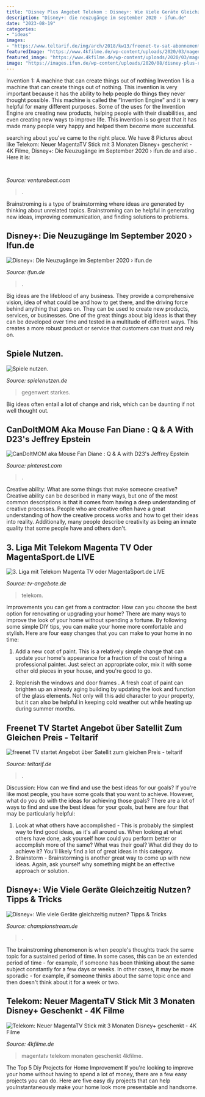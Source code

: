 ```yaml
---
title: "Disney Plus Angebot Telekom : Disney+: Wie Viele Geräte Gleichzeitig Nutzen? Tipps &amp; Tricks"
description: "Disney+: die neuzugänge im september 2020 › ifun.de"
date: "2023-08-19"
categories:
- "ideas"
images:
- "https://www.teltarif.de/img/arch/2018/kw13/freenet-tv-sat-abonnement-2lmp2.jpg"
featuredImage: "https://www.4kfilme.de/wp-content/uploads/2020/03/magenta-tv-stick-disney-plus-gratis.jpg"
featured_image: "https://www.4kfilme.de/wp-content/uploads/2020/03/magenta-tv-stick-disney-plus-gratis.jpg"
image: "https://images.ifun.de/wp-content/uploads/2020/08/disney-plus-rio-und-rio-2-500x375.jpg"
---
```



Invention 1: A machine that can create things out of nothing
Invention 1 is a machine that can create things out of nothing. This invention is very important because it has the ability to help people do things they never thought possible. This machine is called the “Invention Engine” and it is very helpful for many different purposes. Some of the uses for the Invention Engine are creating new products, helping people with their disabilities, and even creating new ways to improve life. This invention is so great that it has made many people very happy and helped them become more successful.

	

		
searching about  you've came to the right place. We have 8 Pictures about  like Telekom: Neuer MagentaTV Stick mit 3 Monaten Disney+ geschenkt - 4K Filme, Disney+: Die Neuzugänge im September 2020 › ifun.de and also . Here it is:
		
    
## 

<img loading=lazy src="https://venturebeat.com/wp-content/uploads/2019/10/IMG_2307D-e1572529138577.jpeg" onerror="this.onerror=null;this.src='https://tse3.mm.bing.net/th?id=OIP.JH5oeQG4IfebxWuL_cwUiQHaFj&amp;pid=15.1';" alt="">

_Source: venturebeat.com_

>. 

	

Brainstroming is a type of brainstorming where ideas are generated by thinking about unrelated topics. Brainstroming can be helpful in generating new ideas, improving communication, and finding solutions to problems.

    
## Disney+: Die Neuzugänge Im September 2020 › Ifun.de

<img loading=lazy src="https://images.ifun.de/wp-content/uploads/2020/08/disney-plus-rio-und-rio-2-500x375.jpg" onerror="this.onerror=null;this.src='https://tse3.mm.bing.net/th?id=OIP.OSTONzNgmyff5uP9khMNOAHaFj&amp;pid=15.1';" alt="Disney+: Die Neuzugänge im September 2020 › ifun.de">

_Source: ifun.de_

>. 

	

Big ideas are the lifeblood of any business. They provide a comprehensive vision, idea of what could be and how to get there, and the driving force behind anything that goes on. They can be used to create new products, services, or businesses. One of the great things about big ideas is that they can be developed over time and tested in a multitude of different ways. This creates a more robust product or service that customers can trust and rely on.

    
## Spiele Nutzen.

<img loading=lazy src="http://www.spielenutzen.de/i/disney_plus1.jpg" onerror="this.onerror=null;this.src='https://tse1.mm.bing.net/th?id=OIP.19TyXrXeI2tkvFTHifuh_wAAAA&amp;pid=15.1';" alt="Spiele nutzen.">

_Source: spielenutzen.de_

>gegenwert starkes. 

	

Big ideas often entail a lot of change and risk, which can be daunting if not well thought out.

    
## CanDoItMOM Aka Mouse Fan Diane : Q &amp; A With D23&#039;s Jeffrey Epstein

<img loading=lazy src="https://i.pinimg.com/736x/ec/c1/e7/ecc1e7dad444eaaf691c2be410611a6e--christmas-cartoon-movies-christmas-cartoons.jpg" onerror="this.onerror=null;this.src='https://tse1.mm.bing.net/th?id=OIP.8sLY1O60Iokb--HIqbiwPwAAAA&amp;pid=15.1';" alt="CanDoItMOM aka Mouse Fan Diane : Q &amp; A with D23&#039;s Jeffrey Epstein">

_Source: pinterest.com_

>. 

	

Creative ability: What are some things that make someone creative?
Creative ability can be described in many ways, but one of the most common descriptions is that it comes from having a deep understanding of creative processes. People who are creative often have a great understanding of how the creative process works and how to get their ideas into reality. Additionally, many people describe creativity as being an innate quality that some people have and others don't.

    
## 3. Liga Mit Telekom Magenta TV Oder MagentaSport.de LIVE

<img loading=lazy src="https://www.tv-angebote.de/wp-content/uploads/2020/03/Telekom-MagentaSport-Logo.jpg" onerror="this.onerror=null;this.src='https://tse1.mm.bing.net/th?id=OIP.CBVceiu5pmwLiujvSrsNYQHaEJ&amp;pid=15.1';" alt="3. Liga mit Telekom Magenta TV oder MagentaSport.de LIVE">

_Source: tv-angebote.de_

>telekom. 

	

Improvements you can get from a contractor: How can you choose the best option for renovating or upgrading your home?
There are many ways to improve the look of your home without spending a fortune. By following some simple DIY tips, you can make your home more comfortable and stylish. Here are four easy changes that you can make to your home in no time:
1. Add a new coat of paint. This is a relatively simple change that can update your home's appearance for a fraction of the cost of hiring a professional painter. Just select an appropriate color, mix it with some other old pieces in your house, and you're good to go.

2. Replenish the windows and door frames . A fresh coat of paint can brighten up an already aging building by updating the look and function of the glass elements. Not only will this add character to your property, but it can also be helpful in keeping cold weather out while heating up during summer months.


    
## Freenet TV Startet Angebot über Satellit Zum Gleichen Preis - Teltarif

<img loading=lazy src="https://www.teltarif.de/img/arch/2018/kw13/freenet-tv-sat-abonnement-2lmp2.jpg" onerror="this.onerror=null;this.src='https://tse3.mm.bing.net/th?id=OIP.mSCjwx5I9HMEYbGnkQBODwHaKe&amp;pid=15.1';" alt="freenet TV startet Angebot über Satellit zum gleichen Preis - teltarif">

_Source: teltarif.de_

>. 

	

Discussion: How can we find and use the best ideas for our goals?
If you're like most people, you have some goals that you want to achieve. However, what do you do with the ideas for achieving those goals? 
There are a lot of ways to find and use the best ideas for your goals, but here are four that may be particularly helpful: 

1) Look at what others have accomplished - This is probably the simplest way to find good ideas, as it's all around us. When looking at what others have done, ask yourself how could you perform better or accomplish more of the same? What was their goal? What did they do to achieve it? You'll likely find a lot of great ideas in this category. 
2) Brainstorm - Brainstorming is another great way to come up with new ideas. Again, ask yourself why something might be an effective approach or solution.

    
## Disney+: Wie Viele Geräte Gleichzeitig Nutzen? Tipps &amp; Tricks

<img loading=lazy src="https://championstream.de/wp-content/uploads/2020/03/Disney-Plus-User-hinzufügen.jpg" onerror="this.onerror=null;this.src='https://tse3.mm.bing.net/th?id=OIP.qayeb20ylnlTQ-WucEvcagHaCX&amp;pid=15.1';" alt="Disney+: Wie viele Geräte gleichzeitig nutzen? Tipps &amp; Tricks">

_Source: championstream.de_

>. 

	

The brainstroming phenomenon is when people's thoughts track the same topic for a sustained period of time. In some cases, this can be an extended period of time - for example, if someone has been thinking about the same subject constantly for a few days or weeks. In other cases, it may be more sporadic - for example, if someone thinks about the same topic once and then doesn't think about it for a week or two.

    
## Telekom: Neuer MagentaTV Stick Mit 3 Monaten Disney+ Geschenkt - 4K Filme

<img loading=lazy src="https://www.4kfilme.de/wp-content/uploads/2020/03/magenta-tv-stick-disney-plus-gratis.jpg" onerror="this.onerror=null;this.src='https://tse1.mm.bing.net/th?id=OIP.X8u31WcOvDqiyaAjPZ1RYgHaEU&amp;pid=15.1';" alt="Telekom: Neuer MagentaTV Stick mit 3 Monaten Disney+ geschenkt - 4K Filme">

_Source: 4kfilme.de_

>magentatv telekom monaten geschenkt 4kfilme. 

	

The Top 5 Diy Projects for Home Improvement
If you're looking to improve your home without having to spend a lot of money, there are a few easy projects you can do. Here are five easy diy projects that can help youInstantaneously make your home look more presentable and handsome.

